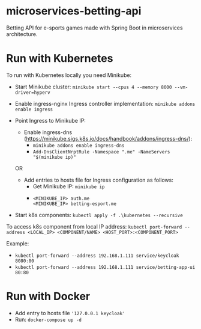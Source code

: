 # microservices-betting-api
Betting API for e-sports games made with Spring Boot in microservices architecture.

# Run with Kubernetes
To run with Kubernetes locally you need Minikube:
 - Start Minikube cluster: `minikube start --cpus 4 --memory 8000 --vm-driver=hyperv`
- Enable ingress-nginx Ingress controller implementation: `minikube addons enable ingress`
 - Point Ingress to Minikube IP:
 
    - Enable ingress-dns (https://minikube.sigs.k8s.io/docs/handbook/addons/ingress-dns/):
        - `minikube addons enable ingress-dns`
        -  `Add-DnsClientNrptRule -Namespace ".me" -NameServers "$(minikube ip)"`

    OR
    
    - Add entries to hosts file for Ingress configuration as follows:
        - Get Minikube IP: `minikube ip`
        - ```
          <MINIKUBE_IP> auth.me
          <MINIKUBE_IP> betting-esport.me
          ```
- Start k8s components: `kubectl apply -f .\kubernetes --recursive`

To access k8s component from local IP address: `kubectl port-forward --address <LOCAL_IP> <COMPONENT/NAME> <HOST_PORT>:<COMPONENT_PORT>`

Example:
- `kubectl port-forward --address 192.168.1.111 service/keycloak 8080:80`
- `kubectl port-forward --address 192.168.1.111 service/betting-app-ui 80:80`

# Run with Docker
 - Add entry to hosts file `'127.0.0.1 keycloak'`
 - Run: `docker-compose up -d`